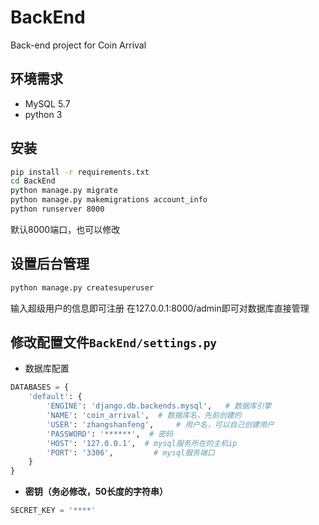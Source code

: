 # BackEnd

Back-end project for Coin Arrival

## 环境需求
- MySQL 5.7
- python 3

## 安装

```bash
pip install -r requirements.txt
cd BackEnd
python manage.py migrate
python manage.py makemigrations account_info
python runserver 8000
```
默认8000端口，也可以修改

## 设置后台管理
```bash
python manage.py createsuperuser
```
输入超级用户的信息即可注册
在127.0.0.1:8000/admin即可对数据库直接管理

## 修改配置文件`BackEnd/settings.py`
- 数据库配置
```python
DATABASES = {
    'default': {
        'ENGINE': 'django.db.backends.mysql',   # 数据库引擎
        'NAME': 'coin_arrival',  # 数据库名，先前创建的
        'USER': 'zhangshanfeng',     # 用户名，可以自己创建用户
        'PASSWORD': '******',  # 密码
        'HOST': '127.0.0.1',  # mysql服务所在的主机ip
        'PORT': '3306',         # mysql服务端口
    }
}
```
- **密钥（务必修改，50长度的字符串）**
```python
SECRET_KEY = '****'
```